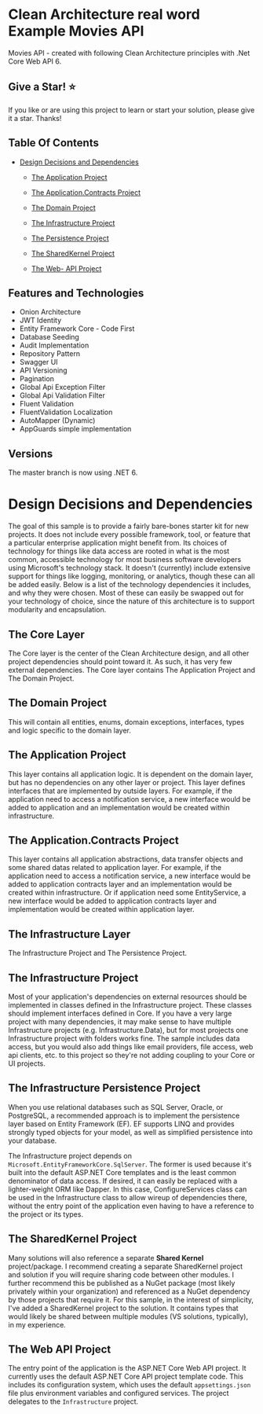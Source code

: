 # Clean Architecture real word Example Movies API

Movies API  - created with following Clean Architecture principles with .Net Core Web API 6.

## Give a Star! :star:
If you like or are using this project to learn or start your solution, please give it a star. Thanks!

## Table Of Contents
  
- [Design Decisions and Dependencies](#design-decisions-and-dependencies)
  * [The Application Project](#the-application-project)
  * [The Application.Contracts Project](#the-application-contracts-project)
  * [The Domain Project](#the-domain-project)
  * [The Infrastructure Project](#the-infrastructure-project)
  * [The Persistence Project](#the-infrastructure.persistence-project)
  * [The SharedKernel Project](#the-sharedkernel-project)
  
  * [The Web- API Project](#the-web-project)  


## Features and Technologies
 - Onion Architecture
 - JWT Identity
 - Entity Framework Core - Code First
 - Database Seeding
 - Audit Implementation
 - Repository Pattern
 - Swagger UI
 - API Versioning
 - Pagination      
 - Global Api Exception Filter
 - Global Api Validation Filter
 - Fluent Validation
 - FluentValidation Localization
 - AutoMapper (Dynamic)
 - AppGuards simple implementation
 
## Versions

The master branch is now using .NET 6.

# Design Decisions and Dependencies

The goal of this sample is to provide a fairly bare-bones starter kit for new projects. It does not include every possible framework, tool, or feature that a particular enterprise application might benefit from. Its choices of technology for things like data access are rooted in what is the most common, accessible technology for most business software developers using Microsoft's technology stack. It doesn't (currently) include extensive support for things like logging, monitoring, or analytics, though these can all be added easily. Below is a list of the technology dependencies it includes, and why they were chosen. Most of these can easily be swapped out for your technology of choice, since the nature of this architecture is to support modularity and encapsulation.

## The Core Layer

The Core layer is the center of the Clean Architecture design, and all other project dependencies should point toward it. As such, it has very few external dependencies. 
The Core layer contains The Application Project and The Domain Project.

## The Domain Project
This will contain all entities, enums, domain exceptions, interfaces, types and logic specific to the domain layer.

## The Application Project

This layer contains all application logic. It is dependent on the domain layer, but has no dependencies on any other layer or project. This layer defines interfaces that are implemented by outside layers. For example, if the application need to access a notification service, a new interface would be added to application and an implementation would be created within infrastructure.

## The Application.Contracts Project

This layer contains all application abstractions, data transfer objects and some shared datas related to application layer. For example, if the application need to access a notification service, a new interface would be added to application contracts layer and an implementation would be created within infrastructure. Or if application need some EntityService, a new interface would be added to application contracts layer and implementation would be created within application layer.


## The Infrastructure Layer
The Infrastructure Project and The Persistence Project.

## The Infrastructure Project

Most of your application's dependencies on external resources should be implemented in classes defined in the Infrastructure project. These classes should implement interfaces defined in Core. If you have a very large project with many dependencies, it may make sense to have multiple Infrastructure projects (e.g. Infrastructure.Data), but for most projects one Infrastructure project with folders works fine. The sample includes data access, but you would also add things like email providers, file access, web api clients, etc. to this project so they're not adding coupling to your Core or UI projects.

## The Infrastructure Persistence Project
When you use relational databases such as SQL Server, Oracle, or PostgreSQL, a recommended approach is to implement the persistence layer based on Entity Framework (EF). EF supports LINQ and provides strongly typed objects for your model, as well as simplified persistence into your database.

The Infrastructure project depends on `Microsoft.EntityFrameworkCore.SqlServer`. The former is used because it's built into the default ASP.NET Core templates and is the least common denominator of data access. If desired, it can easily be replaced with a lighter-weight ORM like Dapper. In this case, ConfigureServices class can be used in the Infrastructure class to allow wireup of dependencies there, without the entry point of the application even having to have a reference to the project or its types.

## The SharedKernel Project

Many solutions will also reference a separate **Shared Kernel** project/package. I recommend creating a separate SharedKernel project and solution if you will require sharing code between other modules. I further recommend this be published as a NuGet package (most likely privately within your organization) and referenced as a NuGet dependency by those projects that require it. For this sample, in the interest of simplicity, I've added a SharedKernel project to the solution. It contains types that would likely be shared between multiple modules (VS solutions, typically), in my experience. 

## The Web API Project

The entry point of the application is the ASP.NET Core Web API project. It currently uses the default  ASP.NET Core API project template code. This includes its configuration system, which uses the default `appsettings.json` file plus environment variables and configured services. The project delegates to the `Infrastructure` project.


